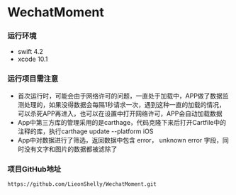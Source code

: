 # WechatMoment
### 运行环境
- swift 4.2
- xcode 10.1

### 运行项目需注意
 - 首次运行时，可能会由于网络许可的问题，一直处于加载中，APP做了数据监测处理的，如果没得数据会每隔1秒请求一次，遇到这种一直的加载的情况，可以杀死APP再进入，也可以在设置中打开网络许可，APP会自动加载数据
 - App中第三方库的管理采用的是carthage，代码克隆下来后打开Cartfile中的注释的库，执行carthage update --platform iOS
 - App中对数据进行了筛选，返回数据中包含 error， unknown error 字段，同时没有文字和图片的数据都被滤除了
 
### 项目GitHub地址
	https://github.com/LieonShelly/WechatMoment.git
 

